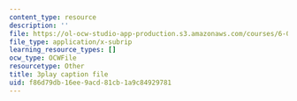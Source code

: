 ```yaml
---
content_type: resource
description: ''
file: https://ol-ocw-studio-app-production.s3.amazonaws.com/courses/6-042j-mathematics-for-computer-science-spring-2015/f86d79db16ee9acd81cb1a9c84929781_Amd_bNYzgUw.srt
file_type: application/x-subrip
learning_resource_types: []
ocw_type: OCWFile
resourcetype: Other
title: 3play caption file
uid: f86d79db-16ee-9acd-81cb-1a9c84929781
---
```

